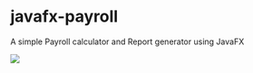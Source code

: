 # javafx-payroll
A simple Payroll calculator and Report generator using JavaFX

<img src="https://i.imgur.com/U8mq7xp.png" />
